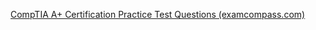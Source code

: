 [CompTIA A+ Certification Practice Test Questions (examcompass.com)](https://www.examcompass.com/comptia/a-plus-certification/free-a-plus-practice-tests)